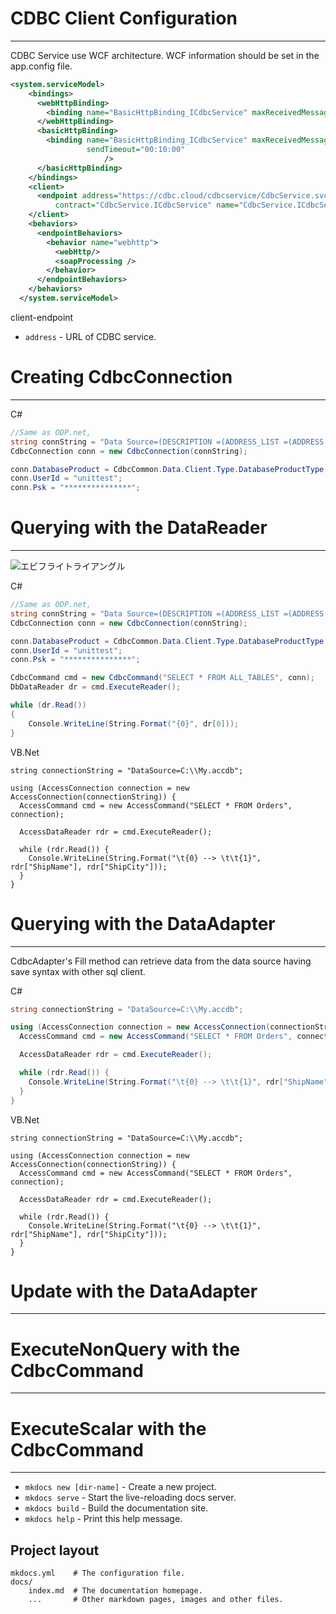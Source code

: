 # CDBC Client Configuration
---------------------------------------
CDBC Service use WCF architecture. WCF information should be set in the app.config file.

```XML
<system.serviceModel>
    <bindings>
      <webHttpBinding>
        <binding name="BasicHttpBinding_ICdbcService" maxReceivedMessageSize="10485760" useDefaultWebProxy="false"/>
      </webHttpBinding>
      <basicHttpBinding>
        <binding name="BasicHttpBinding_ICdbcService" maxReceivedMessageSize="10485760" useDefaultWebProxy="false"
                 sendTimeout="00:10:00"
                     />
      </basicHttpBinding>
    </bindings>
    <client>
      <endpoint address="https://cdbc.cloud/cdbcservice/CdbcService.svc/service" binding="basicHttpBinding" bindingConfiguration="BasicHttpBinding_ICdbcService"
          contract="CdbcService.ICdbcService" name="CdbcService.ICdbcService"  />
    </client>
    <behaviors>
      <endpointBehaviors>
        <behavior name="webhttp">
          <webHttp/>
          <soapProcessing />
        </behavior>
      </endpointBehaviors>
    </behaviors>
  </system.serviceModel>
```

client-endpoint  
* `address` - URL of CDBC service.


# Creating CdbcConnection  
---------------------------------------
C#
```c#
//Same as ODP.net,  
string connString = "Data Source=(DESCRIPTION =(ADDRESS_LIST =(ADDRESS = (PROTOCOL = TCP)(HOST = ***.***.***.***)(PORT = 1521)))(CONNECT_DATA =(SERVICE_NAME = ***)));Persist Security Info=True;User ID=*;Password=*";
CdbcConnection conn = new CdbcConnection(connString);

conn.DatabaseProduct = CdbcCommon.Data.Client.Type.DatabaseProductType.Oracle;
conn.UserId = "unittest";
conn.Psk = "***************";

```


# Querying with the DataReader  
---------------------------------------

![エビフライトライアングル](/img/111.jpg "サンプル")

C#
```c#
//Same as ODP.net,  
string connString = "Data Source=(DESCRIPTION =(ADDRESS_LIST =(ADDRESS = (PROTOCOL = TCP)(HOST = ***.***.***.***)(PORT = 1521)))(CONNECT_DATA =(SERVICE_NAME = ***)));Persist Security Info=True;User ID=*;Password=*";
CdbcConnection conn = new CdbcConnection(connString);

conn.DatabaseProduct = CdbcCommon.Data.Client.Type.DatabaseProductType.Oracle;
conn.UserId = "unittest";
conn.Psk = "***************";

CdbcCommand cmd = new CdbcCommand("SELECT * FROM ALL_TABLES", conn);
DbDataReader dr = cmd.ExecuteReader();

while (dr.Read())
{
    Console.WriteLine(String.Format("{0}", dr[0]));
}
```

VB.Net
```vb.net
string connectionString = "DataSource=C:\\My.accdb";

using (AccessConnection connection = new AccessConnection(connectionString)) {
  AccessCommand cmd = new AccessCommand("SELECT * FROM Orders", connection);

  AccessDataReader rdr = cmd.ExecuteReader();

  while (rdr.Read()) {
    Console.WriteLine(String.Format("\t{0} --> \t\t{1}", rdr["ShipName"], rdr["ShipCity"]));
  }
}
```


# Querying with the DataAdapter  
---------------------------------------
CdbcAdapter's Fill method can retrieve data from the data source having save  syntax with other sql client.  

C#
```c#
string connectionString = "DataSource=C:\\My.accdb";

using (AccessConnection connection = new AccessConnection(connectionString)) {
  AccessCommand cmd = new AccessCommand("SELECT * FROM Orders", connection);

  AccessDataReader rdr = cmd.ExecuteReader();

  while (rdr.Read()) {
    Console.WriteLine(String.Format("\t{0} --> \t\t{1}", rdr["ShipName"], rdr["ShipCity"]));
  }
}
```

VB.Net
```vb.net
string connectionString = "DataSource=C:\\My.accdb";

using (AccessConnection connection = new AccessConnection(connectionString)) {
  AccessCommand cmd = new AccessCommand("SELECT * FROM Orders", connection);

  AccessDataReader rdr = cmd.ExecuteReader();

  while (rdr.Read()) {
    Console.WriteLine(String.Format("\t{0} --> \t\t{1}", rdr["ShipName"], rdr["ShipCity"]));
  }
}
```

# Update with the DataAdapter  
---------------------------------------


# ExecuteNonQuery with the CdbcCommand  
---------------------------------------


# ExecuteScalar with the CdbcCommand  
---------------------------------------



* `mkdocs new [dir-name]` - Create a new project.
* `mkdocs serve` - Start the live-reloading docs server.
* `mkdocs build` - Build the documentation site.
* `mkdocs help` - Print this help message.

## Project layout

    mkdocs.yml    # The configuration file.
    docs/
        index.md  # The documentation homepage.
        ...       # Other markdown pages, images and other files.
